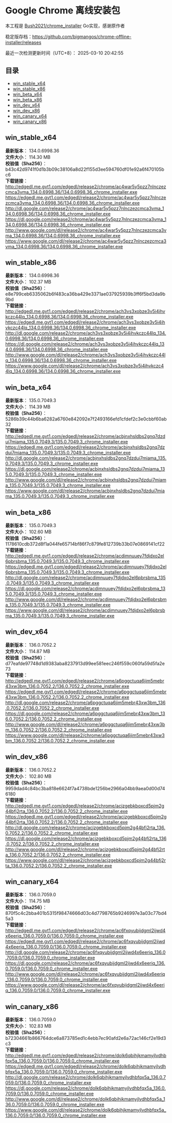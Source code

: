 # Google Chrome 离线安装包
本工程是 [Bush2021/chrome_installer](https://github.com/Bush2021/chrome_installer) Go实现，感谢原作者

稳定版存档：<https://github.com/bigmangos/chrome-offline-installer/releases>

最近一次检测更新时间（UTC+8）：
2025-03-10 20:42:55

## 目录
* [win_stable_x64](https://github.com/bigmangos/chrome-offline-installer?tab=readme-ov-file#win_stable_x64)
* [win_stable_x86](https://github.com/bigmangos/chrome-offline-installer?tab=readme-ov-file#win_stable_x86)
* [win_beta_x64](https://github.com/bigmangos/chrome-offline-installer?tab=readme-ov-file#win_beta_x64)
* [win_beta_x86](https://github.com/bigmangos/chrome-offline-installer?tab=readme-ov-file#win_beta_x86)
* [win_dev_x64](https://github.com/bigmangos/chrome-offline-installer?tab=readme-ov-file#win_dev_x64)
* [win_dev_x86](https://github.com/bigmangos/chrome-offline-installer?tab=readme-ov-file#win_dev_x86)
* [win_canary_x64](https://github.com/bigmangos/chrome-offline-installer?tab=readme-ov-file#win_canary_x64)
* [win_canary_x86](https://github.com/bigmangos/chrome-offline-installer?tab=readme-ov-file#win_canary_x86)

## win_stable_x64
**最新版本**： 134.0.6998.36  
**文件大小**： 114.30 MB  
**校验值（Sha256）**： b43c42d9741f0d1b3b09c38106a8d22f155d3ee594760df01e92a6f470105bc6  
**下载链接**：
http://edgedl.me.gvt1.com/edgedl/release2/chrome/ac4war5y5pzz7nlnczezcmca3vma_134.0.6998.36/134.0.6998.36_chrome_installer.exe
https://edgedl.me.gvt1.com/edgedl/release2/chrome/ac4war5y5pzz7nlnczezcmca3vma_134.0.6998.36/134.0.6998.36_chrome_installer.exe
http://dl.google.com/release2/chrome/ac4war5y5pzz7nlnczezcmca3vma_134.0.6998.36/134.0.6998.36_chrome_installer.exe
https://dl.google.com/release2/chrome/ac4war5y5pzz7nlnczezcmca3vma_134.0.6998.36/134.0.6998.36_chrome_installer.exe
http://www.google.com/dl/release2/chrome/ac4war5y5pzz7nlnczezcmca3vma_134.0.6998.36/134.0.6998.36_chrome_installer.exe
https://www.google.com/dl/release2/chrome/ac4war5y5pzz7nlnczezcmca3vma_134.0.6998.36/134.0.6998.36_chrome_installer.exe
## win_stable_x86
**最新版本**： 134.0.6998.36  
**文件大小**： 102.37 MB  
**校验值（Sha256）**： e8e799ceb6335062b6f483ca36ba429e3371ae037925939b3ff6f5bd3da9b9bd  
**下载链接**：
http://edgedl.me.gvt1.com/edgedl/release2/chrome/ach3vs3xobze3v5i4ihvkczc44lq_134.0.6998.36/134.0.6998.36_chrome_installer.exe
https://edgedl.me.gvt1.com/edgedl/release2/chrome/ach3vs3xobze3v5i4ihvkczc44lq_134.0.6998.36/134.0.6998.36_chrome_installer.exe
http://dl.google.com/release2/chrome/ach3vs3xobze3v5i4ihvkczc44lq_134.0.6998.36/134.0.6998.36_chrome_installer.exe
https://dl.google.com/release2/chrome/ach3vs3xobze3v5i4ihvkczc44lq_134.0.6998.36/134.0.6998.36_chrome_installer.exe
http://www.google.com/dl/release2/chrome/ach3vs3xobze3v5i4ihvkczc44lq_134.0.6998.36/134.0.6998.36_chrome_installer.exe
https://www.google.com/dl/release2/chrome/ach3vs3xobze3v5i4ihvkczc44lq_134.0.6998.36/134.0.6998.36_chrome_installer.exe
## win_beta_x64
**最新版本**： 135.0.7049.3  
**文件大小**： 114.39 MB  
**校验值（Sha256）**： 5286b39c44b6ba6282a6760e842092e7f2493166efd1cfdef2c3e0cbbf60ab32  
**下载链接**：
http://edgedl.me.gvt1.com/edgedl/release2/chrome/acbjnxhsldbs2gnq7dzdui7miama_135.0.7049.3/135.0.7049.3_chrome_installer.exe
https://edgedl.me.gvt1.com/edgedl/release2/chrome/acbjnxhsldbs2gnq7dzdui7miama_135.0.7049.3/135.0.7049.3_chrome_installer.exe
http://dl.google.com/release2/chrome/acbjnxhsldbs2gnq7dzdui7miama_135.0.7049.3/135.0.7049.3_chrome_installer.exe
https://dl.google.com/release2/chrome/acbjnxhsldbs2gnq7dzdui7miama_135.0.7049.3/135.0.7049.3_chrome_installer.exe
http://www.google.com/dl/release2/chrome/acbjnxhsldbs2gnq7dzdui7miama_135.0.7049.3/135.0.7049.3_chrome_installer.exe
https://www.google.com/dl/release2/chrome/acbjnxhsldbs2gnq7dzdui7miama_135.0.7049.3/135.0.7049.3_chrome_installer.exe
## win_beta_x86
**最新版本**： 135.0.7049.3  
**文件大小**： 102.60 MB  
**校验值（Sha256）**： 1178610cdb372d8f1a044fe65714bf86f7c879fe812739b33b07e0869141cf22  
**下载链接**：
http://edgedl.me.gvt1.com/edgedl/release2/chrome/acdimnuuey7fdjdxo2el6pbrsbma_135.0.7049.3/135.0.7049.3_chrome_installer.exe
https://edgedl.me.gvt1.com/edgedl/release2/chrome/acdimnuuey7fdjdxo2el6pbrsbma_135.0.7049.3/135.0.7049.3_chrome_installer.exe
http://dl.google.com/release2/chrome/acdimnuuey7fdjdxo2el6pbrsbma_135.0.7049.3/135.0.7049.3_chrome_installer.exe
https://dl.google.com/release2/chrome/acdimnuuey7fdjdxo2el6pbrsbma_135.0.7049.3/135.0.7049.3_chrome_installer.exe
http://www.google.com/dl/release2/chrome/acdimnuuey7fdjdxo2el6pbrsbma_135.0.7049.3/135.0.7049.3_chrome_installer.exe
https://www.google.com/dl/release2/chrome/acdimnuuey7fdjdxo2el6pbrsbma_135.0.7049.3/135.0.7049.3_chrome_installer.exe
## win_dev_x64
**最新版本**： 136.0.7052.2  
**文件大小**： 114.87 MB  
**校验值（Sha256）**： d77eafde97748d1d9383aba8237913d99ee581eec246f559c060fa59d5fa2e73  
**下载链接**：
http://edgedl.me.gvt1.com/edgedl/release2/chrome/a6pggctuqa6jim5mebr43xw3bm_136.0.7052.2/136.0.7052.2_chrome_installer.exe
https://edgedl.me.gvt1.com/edgedl/release2/chrome/a6pggctuqa6jim5mebr43xw3bm_136.0.7052.2/136.0.7052.2_chrome_installer.exe
http://dl.google.com/release2/chrome/a6pggctuqa6jim5mebr43xw3bm_136.0.7052.2/136.0.7052.2_chrome_installer.exe
https://dl.google.com/release2/chrome/a6pggctuqa6jim5mebr43xw3bm_136.0.7052.2/136.0.7052.2_chrome_installer.exe
http://www.google.com/dl/release2/chrome/a6pggctuqa6jim5mebr43xw3bm_136.0.7052.2/136.0.7052.2_chrome_installer.exe
https://www.google.com/dl/release2/chrome/a6pggctuqa6jim5mebr43xw3bm_136.0.7052.2/136.0.7052.2_chrome_installer.exe
## win_dev_x86
**最新版本**： 136.0.7052.2  
**文件大小**： 102.80 MB  
**校验值（Sha256）**： 9959dad4c84bc3ba818e6624f7a4738bde1256be2966a04bb9aea0d00d746180  
**下载链接**：
http://edgedl.me.gvt1.com/edgedl/release2/chrome/acjzgebkboxcd5pjm2g44bfj2rta_136.0.7052.2/136.0.7052.2_chrome_installer.exe
https://edgedl.me.gvt1.com/edgedl/release2/chrome/acjzgebkboxcd5pjm2g44bfj2rta_136.0.7052.2/136.0.7052.2_chrome_installer.exe
http://dl.google.com/release2/chrome/acjzgebkboxcd5pjm2g44bfj2rta_136.0.7052.2/136.0.7052.2_chrome_installer.exe
https://dl.google.com/release2/chrome/acjzgebkboxcd5pjm2g44bfj2rta_136.0.7052.2/136.0.7052.2_chrome_installer.exe
http://www.google.com/dl/release2/chrome/acjzgebkboxcd5pjm2g44bfj2rta_136.0.7052.2/136.0.7052.2_chrome_installer.exe
https://www.google.com/dl/release2/chrome/acjzgebkboxcd5pjm2g44bfj2rta_136.0.7052.2/136.0.7052.2_chrome_installer.exe
## win_canary_x64
**最新版本**： 136.0.7059.0  
**文件大小**： 114.75 MB  
**校验值（Sha256）**： 870f5c4c2bba401b5315f98474666d03c4d7798765b9246997e3a03c77bd45a3  
**下载链接**：
http://edgedl.me.gvt1.com/edgedl/release2/chrome/ac6fxqyubijdgml2ijwd4x6eeriq_136.0.7059.0/136.0.7059.0_chrome_installer.exe
https://edgedl.me.gvt1.com/edgedl/release2/chrome/ac6fxqyubijdgml2ijwd4x6eeriq_136.0.7059.0/136.0.7059.0_chrome_installer.exe
http://dl.google.com/release2/chrome/ac6fxqyubijdgml2ijwd4x6eeriq_136.0.7059.0/136.0.7059.0_chrome_installer.exe
https://dl.google.com/release2/chrome/ac6fxqyubijdgml2ijwd4x6eeriq_136.0.7059.0/136.0.7059.0_chrome_installer.exe
http://www.google.com/dl/release2/chrome/ac6fxqyubijdgml2ijwd4x6eeriq_136.0.7059.0/136.0.7059.0_chrome_installer.exe
https://www.google.com/dl/release2/chrome/ac6fxqyubijdgml2ijwd4x6eeriq_136.0.7059.0/136.0.7059.0_chrome_installer.exe
## win_canary_x86
**最新版本**： 136.0.7059.0  
**文件大小**： 102.83 MB  
**校验值（Sha256）**： b72304661b866764dce6a873785ed1c4ebb7ec90afd2e6a72ac146cf2e19d3c3  
**下载链接**：
http://edgedl.me.gvt1.com/edgedl/release2/chrome/dolk6qbihjkmamyjlvdhbfqx5a_136.0.7059.0/136.0.7059.0_chrome_installer.exe
https://edgedl.me.gvt1.com/edgedl/release2/chrome/dolk6qbihjkmamyjlvdhbfqx5a_136.0.7059.0/136.0.7059.0_chrome_installer.exe
http://dl.google.com/release2/chrome/dolk6qbihjkmamyjlvdhbfqx5a_136.0.7059.0/136.0.7059.0_chrome_installer.exe
https://dl.google.com/release2/chrome/dolk6qbihjkmamyjlvdhbfqx5a_136.0.7059.0/136.0.7059.0_chrome_installer.exe
http://www.google.com/dl/release2/chrome/dolk6qbihjkmamyjlvdhbfqx5a_136.0.7059.0/136.0.7059.0_chrome_installer.exe
https://www.google.com/dl/release2/chrome/dolk6qbihjkmamyjlvdhbfqx5a_136.0.7059.0/136.0.7059.0_chrome_installer.exe
